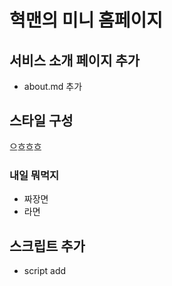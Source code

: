 # 혁맨의 미니 홈페이지

## 서비스 소개 페이지 추가
- about.md 추가

## 스타일 구성
으흐흐흐

### 내일 뭐먹지
- 짜장면
- 라면

## 스크립트 추가
- script add

